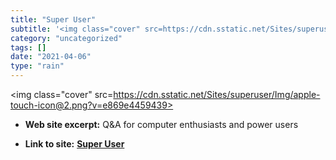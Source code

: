 ```yaml
---
title: "Super User"
subtitle: '<img class="cover" src=https://cdn.sstatic.net/Sites/superuser/Img/apple-touch-icon@2.png?v=e869e445...'
category: "uncategorized"
tags: []
date: "2021-04-06"
type: "rain"
---
```

<img class="cover" src=https://cdn.sstatic.net/Sites/superuser/Img/apple-touch-icon@2.png?v=e869e4459439>



* **Web site excerpt:** Q&A for computer enthusiasts and power users

* **Link to site:** **[Super User](http://superuser.com)**